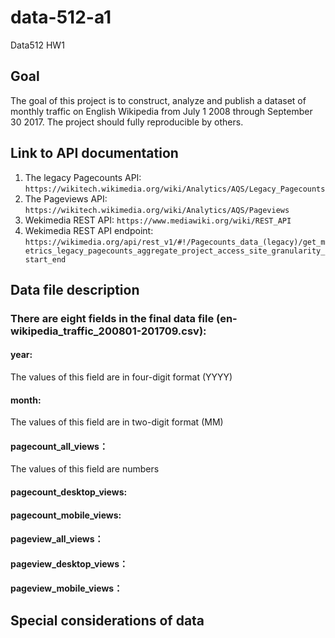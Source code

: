 # data-512-a1
Data512 HW1
## Goal
The goal of this project is to construct, analyze and publish a dataset of monthly traffic on English Wikipedia from July 1 2008 through September 30 2017. The project should fully reproducible by others.
## Link to API documentation
1. The legacy Pagecounts API: `https://wikitech.wikimedia.org/wiki/Analytics/AQS/Legacy_Pagecounts`
2. The Pageviews API: `https://wikitech.wikimedia.org/wiki/Analytics/AQS/Pageviews`
3. Wekimedia REST API: `https://www.mediawiki.org/wiki/REST_API`
4. Wekimedia REST API endpoint: `https://wikimedia.org/api/rest_v1/#!/Pagecounts_data_(legacy)/get_metrics_legacy_pagecounts_aggregate_project_access_site_granularity_start_end`

## Data file description
### There are eight fields in the final data file (en-wikipedia_traffic_200801-201709.csv):
#### year:
The values of this field are in four-digit format (YYYY)
#### month:
The values of this field are in two-digit format (MM)
#### pagecount_all_views：
The values of this field are numbers 
#### pagecount_desktop_views:

#### pagecount_mobile_views:

#### pageview_all_views：
#### pageview_desktop_views：
#### pageview_mobile_views：

## Special considerations of data
